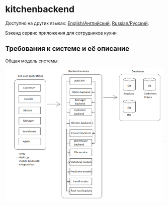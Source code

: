 # kitchenbackend

Доступно на других языках: [English/Английский](kitchenbackend.md), [Russian/Русский](kitchenbackend.ru.md). 

Бэкенд сервис приложения для сотрудников кухни 

## Требования к системе и её описание 

Общая модель системы: 

![system_overall](../img/system_overall.png)
